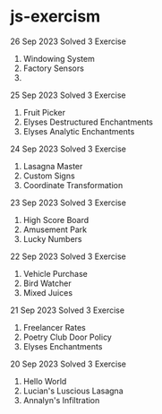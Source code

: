 # js-exercism

26 Sep 2023
Solved 3 Exercise
1) Windowing System
2) Factory Sensors
3)

25 Sep 2023
Solved 3 Exercise
1) Fruit Picker
2) Elyses Destructured Enchantments
3) Elyses Analytic Enchantments

24 Sep 2023
Solved 3 Exercise
1) Lasagna Master 
2) Custom Signs
3) Coordinate Transformation


23 Sep 2023
Solved 3 Exercise
1) High Score Board
2) Amusement Park
3) Lucky Numbers


22 Sep 2023
Solved 3 Exercise
1) Vehicle Purchase
2) Bird Watcher
3) Mixed Juices


21 Sep 2023
Solved 3 Exercise
1) Freelancer Rates
2) Poetry Club Door Policy
3) Elyses Enchantments


20 Sep 2023
Solved 3 Exercise
1) Hello World
2) Lucian's Luscious Lasagna
3) Annalyn's Infiltration